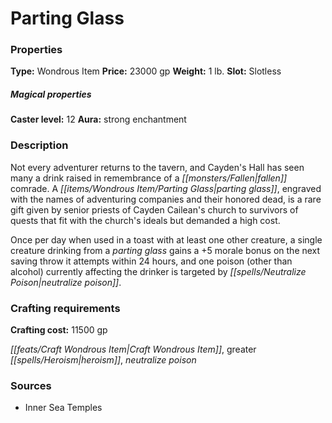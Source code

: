﻿---
Title: "Parting Glass"
Type: "Wondrous Item"
Price: "23000 gp"
Weight: "1 lb."
Slot: "Slotless"
Caster level: "12"
Aura: "strong enchantment"
Description: |
  "Not every adventurer returns to the tavern, and Cayden's Hall has seen many a drink raised in remembrance of a fallen comrade. A _parting glass_, engraved with the names of adventuring companies and their honored dead, is a rare gift given by senior priests of Cayden Cailean's church to survivors of quests that fit with the church's ideals but demanded a high cost.
  Once per day when used in a toast with at least one other creature, a single creature drinking from a _parting glass_ gains a +5 morale bonus on the next saving throw it attempts within 24 hours, and one poison (other than alcohol) currently affecting the drinker is targeted by _neutralize poison_."
Crafting cost: "11500 gp"
Sources: "['Inner Sea Temples']"
---

# Parting Glass

### Properties

**Type:** Wondrous Item **Price:** 23000 gp **Weight:** 1 lb. **Slot:** Slotless

##### Magical properties

**Caster level:** 12 **Aura:** strong enchantment

### Description

Not every adventurer returns to the tavern, and Cayden's Hall has seen many a drink raised in remembrance of a _[[monsters/Fallen|fallen]]_ comrade. A _[[items/Wondrous Item/Parting Glass|parting glass]]_, engraved with the names of adventuring companies and their honored dead, is a rare gift given by senior priests of Cayden Cailean's church to survivors of quests that fit with the church's ideals but demanded a high cost.

Once per day when used in a toast with at least one other creature, a single creature drinking from a _parting glass_ gains a +5 morale bonus on the next saving throw it attempts within 24 hours, and one poison (other than alcohol) currently affecting the drinker is targeted by _[[spells/Neutralize Poison|neutralize poison]]_.

### Crafting requirements

**Crafting cost:** 11500 gp

_[[feats/Craft Wondrous Item|Craft Wondrous Item]]_, greater _[[spells/Heroism|heroism]]_, _neutralize poison_

### Sources

* Inner Sea Temples